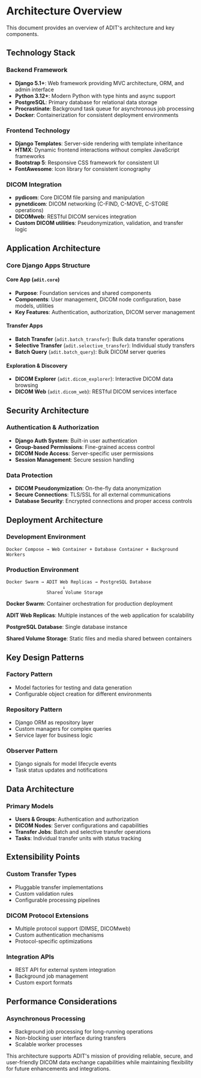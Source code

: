 # Architecture Overview

This document provides an overview of ADIT's architecture and key components.

## Technology Stack

### Backend Framework

- **Django 5.1+**: Web framework providing MVC architecture, ORM, and admin interface
- **Python 3.12+**: Modern Python with type hints and async support
- **PostgreSQL**: Primary database for relational data storage
- **Procrastinate**: Background task queue for asynchronous job processing
- **Docker**: Containerization for consistent deployment environments

### Frontend Technology

- **Django Templates**: Server-side rendering with template inheritance
- **HTMX**: Dynamic frontend interactions without complex JavaScript frameworks
- **Bootstrap 5**: Responsive CSS framework for consistent UI
- **FontAwesome**: Icon library for consistent iconography

### DICOM Integration

- **pydicom**: Core DICOM file parsing and manipulation
- **pynetdicom**: DICOM networking (C-FIND, C-MOVE, C-STORE operations)
- **DICOMweb**: RESTful DICOM services integration
- **Custom DICOM utilities**: Pseudonymization, validation, and transfer logic

## Application Architecture

### Core Django Apps Structure

#### **Core App** (`adit.core`)

- **Purpose**: Foundation services and shared components
- **Components**: User management, DICOM node configuration, base models, utilities
- **Key Features**: Authentication, authorization, DICOM server management

#### **Transfer Apps**

- **Batch Transfer** (`adit.batch_transfer`): Bulk data transfer operations
- **Selective Transfer** (`adit.selective_transfer`): Individual study transfers
- **Batch Query** (`adit.batch_query`): Bulk DICOM server queries

#### **Exploration & Discovery**

- **DICOM Explorer** (`adit.dicom_explorer`): Interactive DICOM data browsing
- **DICOM Web** (`adit.dicom_web`): RESTful DICOM services interface

## Security Architecture

### Authentication & Authorization

- **Django Auth System**: Built-in user authentication
- **Group-based Permissions**: Fine-grained access control
- **DICOM Node Access**: Server-specific user permissions
- **Session Management**: Secure session handling

### Data Protection

- **DICOM Pseudonymization**: On-the-fly data anonymization
- **Secure Connections**: TLS/SSL for all external communications
- **Database Security**: Encrypted connections and proper access controls

## Deployment Architecture

### Development Environment

```text
Docker Compose → Web Container + Database Container + Background Workers
```

### Production Environment

```text
Docker Swarm → ADIT Web Replicas → PostgreSQL Database
                     ↓
               Shared Volume Storage
```

**Docker Swarm**: Container orchestration for production deployment

**ADIT Web Replicas**: Multiple instances of the web application for scalability

**PostgreSQL Database**: Single database instance

**Shared Volume Storage**: Static files and media shared between containers

## Key Design Patterns

### **Factory Pattern**

- Model factories for testing and data generation
- Configurable object creation for different environments

### **Repository Pattern**

- Django ORM as repository layer
- Custom managers for complex queries
- Service layer for business logic

### **Observer Pattern**

- Django signals for model lifecycle events
- Task status updates and notifications

## Data Architecture

### **Primary Models**

- **Users & Groups**: Authentication and authorization
- **DICOM Nodes**: Server configurations and capabilities
- **Transfer Jobs**: Batch and selective transfer operations
- **Tasks**: Individual transfer units with status tracking

## Extensibility Points

### **Custom Transfer Types**

- Pluggable transfer implementations
- Custom validation rules
- Configurable processing pipelines

### **DICOM Protocol Extensions**

- Multiple protocol support (DIMSE, DICOMweb)
- Custom authentication mechanisms
- Protocol-specific optimizations

### **Integration APIs**

- REST API for external system integration
- Background job management
- Custom export formats

## Performance Considerations

### **Asynchronous Processing**

- Background job processing for long-running operations
- Non-blocking user interface during transfers
- Scalable worker processes

This architecture supports ADIT's mission of providing reliable, secure, and user-friendly DICOM data exchange capabilities while maintaining flexibility for future enhancements and integrations.
